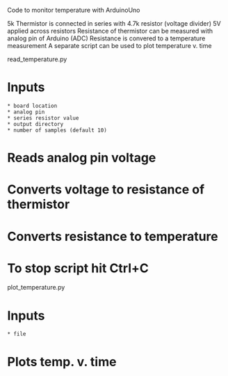 
Code to monitor temperature with ArduinoUno

5k Thermistor is connected in series with 4.7k resistor (voltage divider)
5V applied across resistors 
Resistance of thermistor can be measured with analog pin of Arduino (ADC)
Resistance is convered to a temperature measurement
A separate script can be used to plot temperature v. time 


read_temperature.py 
  # Inputs
    * board location
    * analog pin
    * series resistor value
    * output directory 
    * number of samples (default 10)
  # Reads analog pin voltage
  # Converts voltage to resistance of thermistor 
  # Converts resistance to temperature 
  # To stop script hit Ctrl+C

plot_temperature.py
  # Inputs
    * file
  # Plots temp. v. time
